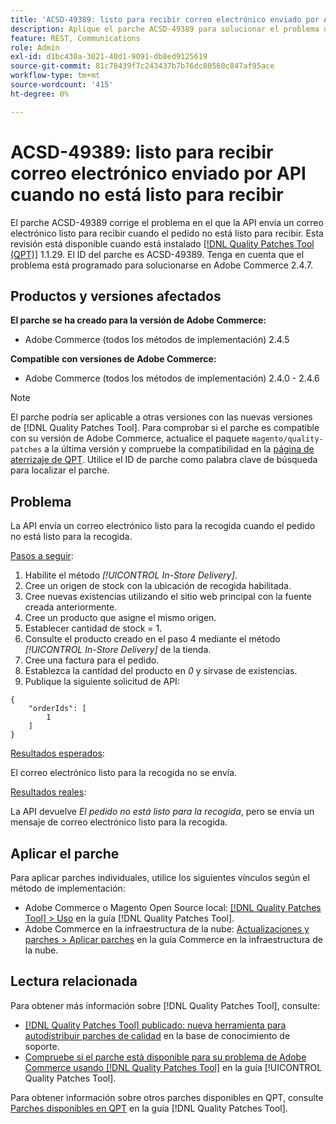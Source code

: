 ```yaml
---
title: 'ACSD-49389: listo para recibir correo electrónico enviado por API cuando no está listo para recibir'
description: Aplique el parche ACSD-49389 para solucionar el problema de Adobe Commerce donde la API envía un correo electrónico listo para recibir cuando el pedido no está listo para recibir.
feature: REST, Communications
role: Admin
exl-id: d1bc430a-3021-40d1-9091-db8ed9125619
source-git-commit: 81c78439f7c243437b7b76dc80560c847af95ace
workflow-type: tm+mt
source-wordcount: '415'
ht-degree: 0%

---
```


# ACSD-49389: listo para recibir correo electrónico enviado por API cuando no está listo para recibir

El parche ACSD-49389 corrige el problema en el que la API envía un correo electrónico listo para recibir cuando el pedido no está listo para recibir. Esta revisión está disponible cuando está instalado [[!DNL Quality Patches Tool (QPT)]](https://experienceleague.adobe.com/es/docs/commerce-knowledge-base/kb/announcements/commerce-announcements/magento-quality-patches-released-new-tool-to-self-serve-quality-patches) 1.1.29. El ID del parche es ACSD-49389. Tenga en cuenta que el problema está programado para solucionarse en Adobe Commerce 2.4.7.

## Productos y versiones afectados

**El parche se ha creado para la versión de Adobe Commerce:**

* Adobe Commerce (todos los métodos de implementación) 2.4.5

**Compatible con versiones de Adobe Commerce:**

* Adobe Commerce (todos los métodos de implementación) 2.4.0 - 2.4.6

>[!NOTE]
>
>El parche podría ser aplicable a otras versiones con las nuevas versiones de [!DNL Quality Patches Tool]. Para comprobar si el parche es compatible con su versión de Adobe Commerce, actualice el paquete `magento/quality-patches` a la última versión y compruebe la compatibilidad en la [página de aterrizaje de QPT](https://experienceleague.adobe.com/tools/commerce-quality-patches/index.html?lang=es). Utilice el ID de parche como palabra clave de búsqueda para localizar el parche.

## Problema

La API envía un correo electrónico listo para la recogida cuando el pedido no está listo para la recogida.

<u>Pasos a seguir</u>:

1. Habilite el método *[!UICONTROL In-Store Delivery]*.
1. Cree un origen de stock con la ubicación de recogida habilitada.
1. Cree nuevas existencias utilizando el sitio web principal con la fuente creada anteriormente.
1. Cree un producto que asigne el mismo origen.
1. Establecer cantidad de stock = 1.
1. Consulte el producto creado en el paso 4 mediante el método *[!UICONTROL In-Store Delivery]* de la tienda.
1. Cree una factura para el pedido.
1. Establezca la cantidad del producto en *0* y sírvase de existencias.
1. Publique la siguiente solicitud de API:

```
{
    "orderIds": [
        1
    ]
}
```

<u>Resultados esperados</u>:

El correo electrónico listo para la recogida no se envía.

<u>Resultados reales</u>:

La API devuelve *El pedido no está listo para la recogida*, pero se envía un mensaje de correo electrónico listo para la recogida.

## Aplicar el parche

Para aplicar parches individuales, utilice los siguientes vínculos según el método de implementación:

* Adobe Commerce o Magento Open Source local: [[!DNL Quality Patches Tool] > Uso](/help/tools/quality-patches-tool/usage.md) en la guía [!DNL Quality Patches Tool].
* Adobe Commerce en la infraestructura de la nube: [Actualizaciones y parches > Aplicar parches](https://experienceleague.adobe.com/docs/commerce-cloud-service/user-guide/develop/upgrade/apply-patches.html?lang=es) en la guía Commerce en la infraestructura de la nube.

## Lectura relacionada

Para obtener más información sobre [!DNL Quality Patches Tool], consulte:

* [[!DNL Quality Patches Tool] publicado: nueva herramienta para autodistribuir parches de calidad](https://experienceleague.adobe.com/es/docs/commerce-knowledge-base/kb/announcements/commerce-announcements/magento-quality-patches-released-new-tool-to-self-serve-quality-patches) en la base de conocimiento de soporte.
* [Compruebe si el parche está disponible para su problema de Adobe Commerce usando [!DNL Quality Patches Tool]](/help/tools/quality-patches-tool/patches-available-in-qpt/check-patch-for-magento-issue-with-magento-quality-patches.md) en la guía [!UICONTROL Quality Patches Tool].


Para obtener información sobre otros parches disponibles en QPT, consulte [Parches disponibles en QPT](https://experienceleague.adobe.com/tools/commerce-quality-patches/index.html?lang=es) en la guía [!DNL Quality Patches Tool].
